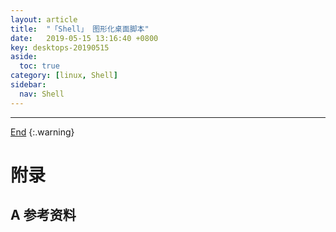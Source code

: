 ```yaml
---
layout: article
title:  "「Shell」 图形化桌面脚本"
date:   2019-05-15 13:16:40 +0800
key: desktops-20190515
aside:
  toc: true
category: [linux, Shell]
sidebar:
  nav: Shell
---
```

<span id="head"></span>
<!--more-->




-------------------  
[End](#head)
{:.warning}  


# 附录
## A 参考资料
